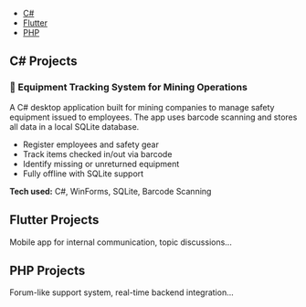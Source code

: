 <nav>
  <ul>
    <li><a href="#csharp">C#</a></li>
    <li><a href="#flutter">Flutter</a></li>
    <li><a href="#php">PHP</a></li>
    <!-- add more -->
  </ul>
</nav>

<section id="csharp">
  <h2>C# Projects</h2>
  <h3>💼 Equipment Tracking System for Mining Operations</h3>
    <p>
      A C# desktop application built for mining companies to manage safety equipment issued to employees. The app uses barcode scanning and stores all data in a local SQLite database.
    </p>
    <ul>
      <li>Register employees and safety gear</li>
      <li>Track items checked in/out via barcode</li>
      <li>Identify missing or unreturned equipment</li>
      <li>Fully offline with SQLite support</li>
    </ul>
    <p><strong>Tech used:</strong> C#, WinForms, SQLite, Barcode Scanning</p>
</section>

<section id="flutter">
  <h2>Flutter Projects</h2>
  <p>Mobile app for internal communication, topic discussions...</p>
</section>

<section id="php">
  <h2>PHP Projects</h2>
  <p>Forum-like support system, real-time backend integration...</p>
</section>
